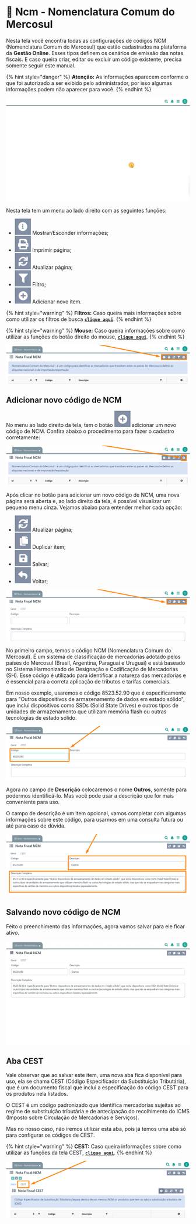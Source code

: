 # 🟰 Ncm - Nomenclatura Comum do Mercosul

Nesta tela você encontra todas as configurações de códigos NCM (Nomenclatura Comum do Mercosul) que estão cadastrados na plataforma da **Gestão Online**. Esses tipos definem os cenários de emissão das notas fiscais. E caso queira criar, editar ou excluir um código existente, precisa somente seguir este manual.

{% hint style="danger" %}
**Atenção:** As informações aparecem conforme o que foi autorizado a ser exibido pelo administrador, por isso algumas informações podem não aparecer para você.
{% endhint %}

![](/erp-v2/assets/funcionalidades/fiscal/aba_ncm.gif)

Nesta tela tem um menu ao lado direito com as seguintes funções:

- <img src="/erp-v2/assets/icon_exibir.png" alt="" data-size="line"> Mostrar/Esconder informações;
- <img src="/erp-v2/assets/icon_imprimir.png" alt="" data-size="line"> Imprimir página;
- <img src="/erp-v2/assets/icon_atualizar.png" alt="" data-size="line"> Atualizar página;
- <img src="/erp-v2/assets/icon_filtro.png" alt="" data-size="line"> Filtro;
- <img src="/erp-v2/assets/icon_add.png" alt="" data-size="line"> Adicionar novo item.

{% hint style="warning" %}
**Filtros:** Caso queira mais informações sobre como utilizar os filtros de busca [**`clique aqui`**](/erp-v2/primeiro_acesso/filtros.md).
{% endhint %}

{% hint style="warning" %}
**Mouse:** Caso queira informações sobre como utilizar as funções do botão direito do mouse, [**`clique aqui`**](https://docs.gestao.plus/erp-v2/primeiro_acesso/atalhos_internos#menu-botao-direito-do-mouse).
{% endhint %}

![](/erp-v2/assets/funcionalidades/fiscal/aba_ncm_menu.png)

## Adicionar novo código de NCM

No menu ao lado direito da tela, tem o botão <img src="/erp-v2/assets/icon_add.png" alt="" data-size="line"> adicionar um novo código de NCM. Confira abaixo o procedimento para fazer o cadastro corretamente:

![](/erp-v2/assets/funcionalidades/fiscal/aba_ncm_add.png)

Após clicar no botão para adicionar um novo código de NCM, uma nova página será aberta e, ao lado direito da tela, é possível visualizar um pequeno menu cinza. Vejamos abaixo para entender melhor cada opção:

- <img src="/erp-v2/assets/icon_atualizar.png" alt="" data-size="line"> Atualizar página;
- <img src="/erp-v2/assets/icon_duplicar.png" alt="" data-size="line"> Duplicar item;
- <img src="/erp-v2/assets/icon_salvar.png" alt="" data-size="line"> Salvar;
- <img src="/erp-v2/assets/icon_voltar.png" alt="" data-size="line"> Voltar;

![](/erp-v2/assets/funcionalidades/fiscal/aba_ncm_add_menu.png)

No primeiro campo, temos o código NCM (Nomenclatura Comum do Mercosul). É um sistema de classificação de mercadorias adotado pelos países do Mercosul (Brasil, Argentina, Paraguai e Uruguai) e está baseado no Sistema Harmonizado de Designação e Codificação de Mercadorias (SH). Esse código é utilizado para identificar a natureza das mercadorias e é essencial para a correta aplicação de tributos e tarifas comerciais.

Em nosso exemplo, usaremos o código 8523.52.90 que é especificamente para "Outros dispositivos de armazenamento de dados em estado sólido", que inclui dispositivos como SSDs (Solid State Drives) e outros tipos de unidades de armazenamento que utilizam memória flash ou outras tecnologias de estado sólido.

![](/erp-v2/assets/funcionalidades/fiscal/aba_ncm_add_campo_codigo.png)

Agora no campo de **Descrição** colocaremos o nome **Outros**, somente para podermos identificá-lo. Mas você pode usar a descrição que for mais conveniente para uso.

O campo de descrição é um item opcional, vamos completar com algumas informações sobre este código, para usarmos em uma consulta futura ou até para caso de dúvida.

![](/erp-v2/assets/funcionalidades/fiscal/aba_ncm_add_campo_descricao_completa.png)

## Salvando novo código de NCM

Feito o preenchimento das informações, agora vamos salvar para ele ficar ativo.

![](/erp-v2/assets/funcionalidades/fiscal/aba_ncm_add_salvar.gif)

## Aba CEST

Vale observar que ao salvar este item, uma nova aba fica disponível para uso, ela se chama CEST (Código Especificador da Substituição Tributária), que é um documento fiscal que inclui a especificação do código CEST para os produtos nela listados.

O CEST é um código padronizado que identifica mercadorias sujeitas ao regime de substituição tributária e de antecipação do recolhimento do ICMS (Imposto sobre Circulação de Mercadorias e Serviços).

Mas no nosso caso, não iremos utilizar esta aba, pois já temos uma aba só para configurar os códigos de CEST.

{% hint style="warning" %}
**CEST:** Caso queira informações sobre como utilizar as funções da tela CEST, [**`clique aqui`**](/erp-v2/funcionalidades/fiscal/cest.md).
{% endhint %}

![](/erp-v2/assets/funcionalidades/fiscal/aba_ncm_add_guia_cest.png)